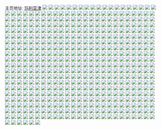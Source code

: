 主页地址: [玛利亚津](https://weibo.com/u/3958053107) 
![](https://wx4.sinaimg.cn/mw2000/ebeb18f3gy1h9n6sdtjv6j216e1ko1gm.jpg) 
![](https://wx4.sinaimg.cn/mw2000/ebeb18f3ly1h9kiwpj127j23402c0npd.jpg) 
![](https://wx4.sinaimg.cn/mw2000/ebeb18f3ly1h9kiwqc5sjj21u12g11ky.jpg) 
![](https://wx4.sinaimg.cn/mw2000/ebeb18f3ly1h9kiwqs23gj21bt1rq1kx.jpg) 
![](https://wx4.sinaimg.cn/mw2000/ebeb18f3ly1h9kiwrsep2j22c0340u0x.jpg) 
![](https://wx4.sinaimg.cn/mw2000/ebeb18f3ly1h9kiwt00gkj22c0340u0y.jpg) 
![](https://wx4.sinaimg.cn/mw2000/ebeb18f3ly1h9kiwodj40j22c0340e83.jpg) 
![](https://wx4.sinaimg.cn/mw2000/ebeb18f3ly1h9kiwu5txej22c03407wi.jpg) 
![](https://wx4.sinaimg.cn/mw2000/ebeb18f3ly1h9kiwur9n0j221e2pve81.jpg) 
![](https://wx4.sinaimg.cn/mw2000/ebeb18f3ly1h9kiww1g70j22c0340kjm.jpg) 
![](https://wx4.sinaimg.cn/mw2000/ebeb18f3gy1h9g4zh3fzij20u01sxwr0.jpg) 
![](https://wx4.sinaimg.cn/mw2000/ebeb18f3gy1h9g4zk9ftoj20yi22o4f8.jpg) 
![](https://wx4.sinaimg.cn/mw2000/ebeb18f3gy1h9g4zle0mmj20u01sxtfi.jpg) 
![](https://wx4.sinaimg.cn/mw2000/ebeb18f3gy1h9g4zm9l7sj20k40ysn7d.jpg) 
![](https://wx4.sinaimg.cn/mw2000/ebeb18f3gy1h9g4zsxtebj20yi22oe2k.jpg) 
![](https://wx4.sinaimg.cn/mw2000/ebeb18f3gy1h9g4ztnm3uj20yi0y7tb6.jpg) 
![](https://wx4.sinaimg.cn/mw2000/ebeb18f3gy1h9g4zeygenj20ti13941l.jpg) 
![](https://wx4.sinaimg.cn/mw2000/ebeb18f3gy1h9g4zutztqj20u01kbjxd.jpg) 
![](https://wx4.sinaimg.cn/mw2000/ebeb18f3gy1h9g51ed3qbj20yi1pc1kx.jpg) 
![](https://wx4.sinaimg.cn/mw2000/ebeb18f3gy1h9g51j1rwoj22c0340kjm.jpg) 
![](https://wx4.sinaimg.cn/mw2000/ebeb18f3gy1h9g51lbkn7j20u01sxq9u.jpg) 
![](https://wx4.sinaimg.cn/mw2000/ebeb18f3gy1h9g51me57xj20u01sxtej.jpg) 
![](https://wx4.sinaimg.cn/mw2000/ebeb18f3gy1h9g51nkv9aj20yi1pcnhr.jpg) 
![](https://wx4.sinaimg.cn/mw2000/ebeb18f3ly1h9e3g82kkfj220k2orb29.jpg) 
![](https://wx4.sinaimg.cn/mw2000/ebeb18f3ly1h9e3g9yqioj22c0340npd.jpg) 
![](https://wx4.sinaimg.cn/mw2000/ebeb18f3ly1h99hoeihyij22c03407wi.jpg) 
![](https://wx4.sinaimg.cn/mw2000/ebeb18f3ly1h99hq3yg0nj22552uvx6p.jpg) 
![](https://wx4.sinaimg.cn/mw2000/ebeb18f3ly1h99ho1fu3ij21yn2m7qv5.jpg) 
![](https://wx4.sinaimg.cn/mw2000/ebeb18f3gy1h92jv9ksr1j221x2qlkjl.jpg) 
![](https://wx4.sinaimg.cn/mw2000/ebeb18f3gy1h92jv7mnlcj22132pgqv5.jpg) 
![](https://wx4.sinaimg.cn/mw2000/ebeb18f3gy1h926tvsfehj229p30xu0x.jpg) 
![](https://wx4.sinaimg.cn/mw2000/ebeb18f3gy1h926trxkqsj21m825mkg7.jpg) 
![](https://wx4.sinaimg.cn/mw2000/ebeb18f3gy1h8uit69t94j20sw0xkq5h.jpg) 
![](https://wx4.sinaimg.cn/mw2000/ebeb18f3gy1h8uit5t7efj20t80vs40w.jpg) 
![](https://wx4.sinaimg.cn/mw2000/ebeb18f3gy1h8qowrg04cj22c033ye81.jpg) 
![](https://wx4.sinaimg.cn/mw2000/ebeb18f3gy1h8opvz7g0hj20tw13w49x.jpg) 
![](https://wx4.sinaimg.cn/mw2000/ebeb18f3gy1h8opzq6ma5j22c0340npe.jpg) 
![](https://wx4.sinaimg.cn/mw2000/ebeb18f3gy1h8opztbpb0j22c03401kz.jpg) 
![](https://wx4.sinaimg.cn/mw2000/ebeb18f3gy1h8opzxkgwqj22c8340npd.jpg) 
![](https://wx4.sinaimg.cn/mw2000/ebeb18f3gy1h8oq00iamnj22c0340b2a.jpg) 
![](https://wx4.sinaimg.cn/mw2000/ebeb18f3gy1h8oq03oxclj22c03404qq.jpg) 
![](https://wx4.sinaimg.cn/mw2000/ebeb18f3gy1h8oq07udx2j23402c0b2b.jpg) 
![](https://wx4.sinaimg.cn/mw2000/ebeb18f3gy1h8oq08u2jxj20zk0k077n.jpg) 
![](https://wx4.sinaimg.cn/mw2000/ebeb18f3gy1h8oq0fon7sj22c03401ky.jpg) 
![](https://wx4.sinaimg.cn/mw2000/ebeb18f3gy1h8oq0k3l7oj22c03404qs.jpg) 
![](https://wx4.sinaimg.cn/mw2000/ebeb18f3gy1h8oq13nyb8j22c0340npe.jpg) 
![](https://wx4.sinaimg.cn/mw2000/ebeb18f3gy1h8oq1dskl5j22c0340kjn.jpg) 
![](https://wx4.sinaimg.cn/mw2000/ebeb18f3gy1h8oq1eo32cj212v1ftqmo.jpg) 
![](https://wx4.sinaimg.cn/mw2000/ebeb18f3gy1h8kugqurh2j21551iuat1.jpg) 
![](https://wx4.sinaimg.cn/mw2000/ebeb18f3gy1h8edihrqpnj20pn0s8mz5.jpg) 
![](https://wx4.sinaimg.cn/mw2000/ebeb18f3gy1h8e019bm04j20te0teq6i.jpg) 
![](https://wx4.sinaimg.cn/mw2000/ebeb18f3gy1h8dt89up4uj20tz0gv0uo.jpg) 
![](https://wx4.sinaimg.cn/mw2000/ebeb18f3gy1h8dtbbg11lj20tw0eg0u3.jpg) 
![](https://wx4.sinaimg.cn/mw2000/ebeb18f3gy1h8dtbbyo86j20tz0jotaq.jpg) 
![](https://wx4.sinaimg.cn/mw2000/ebeb18f3gy1h8dtbckuluj20tw0qtwhv.jpg) 
![](https://wx4.sinaimg.cn/mw2000/ebeb18f3gy1h8dtbdksaoj20u00qbtbv.jpg) 
![](https://wx4.sinaimg.cn/mw2000/ebeb18f3gy1h8dtbe4frtj20tz0mn0v0.jpg) 
![](https://wx4.sinaimg.cn/mw2000/ebeb18f3gy1h8dtbewxb3j20tz0vwadr.jpg) 
![](https://wx4.sinaimg.cn/mw2000/ebeb18f3gy1h8dtbau5wtj20tl0cpwfh.jpg) 
![](https://wx4.sinaimg.cn/mw2000/ebeb18f3gy1h8dtbffhdfj20tz0fdwgp.jpg) 
![](https://wx4.sinaimg.cn/mw2000/ebeb18f3gy1h8dtcj60r0j20tz131q7k.jpg) 
![](https://wx4.sinaimg.cn/mw2000/ebeb18f3gy1h8d459vlroj20yi22o4qq.jpg) 
![](https://wx4.sinaimg.cn/mw2000/ebeb18f3gy1h8aq9us7cmj21401hck89.jpg) 
![](https://wx4.sinaimg.cn/mw2000/ebeb18f3gy1h8aq9vubwvj21401hctpx.jpg) 
![](https://wx4.sinaimg.cn/mw2000/ebeb18f3ly1h86havtayaj20u01sxqgl.jpg) 
![](https://wx4.sinaimg.cn/mw2000/ebeb18f3gy1h85vvaeyc7j20qf0whq6s.jpg) 
![](https://wx4.sinaimg.cn/mw2000/ebeb18f3ly1h7ug0zcdiwj21401hc13z.jpg) 
![](https://wx4.sinaimg.cn/mw2000/ebeb18f3ly1h7ug0zofwij21401hck61.jpg) 
![](https://wx4.sinaimg.cn/mw2000/ebeb18f3ly1h7ug0zyqqbj20k00qogo9.jpg) 
![](https://wx4.sinaimg.cn/mw2000/ebeb18f3ly1h7ruq8hktrj20mi0u0gzg.jpg) 
![](https://wx4.sinaimg.cn/mw2000/ebeb18f3ly1h7ruqrbjoxj20mi0u0jxy.jpg) 
![](https://wx4.sinaimg.cn/mw2000/ebeb18f3ly1h7rurftvy1j20u01sxq9j.jpg) 
![](https://wx4.sinaimg.cn/mw2000/ebeb18f3ly1h7rut5jfqzj20mi0u047l.jpg) 
![](https://wx4.sinaimg.cn/mw2000/ebeb18f3ly1h7rut47tjqj20mi0u047m.jpg) 
![](https://wx4.sinaimg.cn/mw2000/ebeb18f3ly1h7rutiuuhmj20mi0u0wxy.jpg) 
![](https://wx4.sinaimg.cn/mw2000/ebeb18f3ly1h7ruu645zpj20u01407hc.jpg) 
![](https://wx4.sinaimg.cn/mw2000/ebeb18f3ly1h7ruum8b6uj21400u0ax6.jpg) 
![](https://wx4.sinaimg.cn/mw2000/ebeb18f3ly1h7ruvalpx5j20mi0u0wqx.jpg) 
![](https://wx4.sinaimg.cn/mw2000/ebeb18f3ly1h7ruwogyj8j20mi0u047u.jpg) 
![](https://wx4.sinaimg.cn/mw2000/ebeb18f3ly1h7rux2vav7j20mi0u0dpq.jpg) 
![](https://wx4.sinaimg.cn/mw2000/ebeb18f3ly1h7ruzez42dj20mi0u0wpv.jpg) 
![](https://wx4.sinaimg.cn/mw2000/ebeb18f3ly1h7ruzeh2gwj21400u0nfk.jpg) 
![](https://wx4.sinaimg.cn/mw2000/ebeb18f3ly1h7ruzfhfegj20tu13utji.jpg) 
![](https://wx4.sinaimg.cn/mw2000/ebeb18f3gy1h7r1uo0vinj22c0340u0x.jpg) 
![](https://wx4.sinaimg.cn/mw2000/ebeb18f3gy1h7pijkcq5uj20tj1ghk6f.jpg) 
![](https://wx4.sinaimg.cn/mw2000/ebeb18f3gy1h7l9emwhdjj23402c04qq.jpg) 
![](https://wx4.sinaimg.cn/mw2000/ebeb18f3gy1h7k8yeeg3fj21400u01e3.jpg) 
![](https://wx4.sinaimg.cn/mw2000/ebeb18f3gy1h7k8yfrqcdj21400u01aq.jpg) 
![](https://wx4.sinaimg.cn/mw2000/ebeb18f3gy1h7k8yx3nquj21400u01d3.jpg) 
![](https://wx4.sinaimg.cn/mw2000/ebeb18f3gy1h7jzo5gfvjj221s2qekjm.jpg) 
![](https://wx4.sinaimg.cn/mw2000/ebeb18f3gy1h7jznwrl9gj22a3313u0x.jpg) 
![](https://wx4.sinaimg.cn/mw2000/ebeb18f3gy1h7jzns30pqj224y2ulkjl.jpg) 
![](https://wx4.sinaimg.cn/mw2000/ebeb18f3gy1h7jzo9i0ahj226w2x7kjl.jpg) 
![](https://wx4.sinaimg.cn/mw2000/ebeb18f3gy1h7jzodhyb1j228w2zukjl.jpg) 
![](https://wx4.sinaimg.cn/mw2000/ebeb18f3gy1h7jzoi1gf2j22572uxhdt.jpg) 
![](https://wx4.sinaimg.cn/mw2000/ebeb18f3ly1h7ghbabw52j22c0340gup.jpg) 
![](https://wx4.sinaimg.cn/mw2000/ebeb18f3ly1h7ghbbrkguj22c0340u0x.jpg) 
![](https://wx4.sinaimg.cn/mw2000/ebeb18f3ly1h7ghbdg7xmj23412c0u0z.jpg) 
![](https://wx4.sinaimg.cn/mw2000/ebeb18f3ly1h7ghbfb3dsj23412c0tnd.jpg) 
![](https://wx4.sinaimg.cn/mw2000/ebeb18f3ly1h7ghbiufxnj22c03407wj.jpg) 
![](https://wx4.sinaimg.cn/mw2000/ebeb18f3ly1h7ghbj7zgzj20u01hctbc.jpg) 
![](https://wx4.sinaimg.cn/mw2000/ebeb18f3ly1h7ghbgv7pjj22c03407wj.jpg) 
![](https://wx4.sinaimg.cn/mw2000/ebeb18f3ly1h7ghb99mcxj22c03401ky.jpg) 
![](https://wx4.sinaimg.cn/mw2000/ebeb18f3ly1h7ghbk7go4j22c0340e82.jpg) 
![](https://wx4.sinaimg.cn/mw2000/ebeb18f3gy1h7daj08wj9j214u0u0799.jpg) 
![](https://wx4.sinaimg.cn/mw2000/ebeb18f3ly1h7coya9dpoj22c0340hdt.jpg) 
![](https://wx4.sinaimg.cn/mw2000/ebeb18f3ly1h7coyald0fj20u01hcq5a.jpg) 
![](https://wx4.sinaimg.cn/mw2000/ebeb18f3ly1h7coyatkm1j20pw1a0gtq.jpg) 
![](https://wx4.sinaimg.cn/mw2000/ebeb18f3ly1h7coybqps4j22c0340alg.jpg) 
![](https://wx4.sinaimg.cn/mw2000/ebeb18f3ly1h7coycmay5j22bu324x6q.jpg) 
![](https://wx4.sinaimg.cn/mw2000/ebeb18f3ly1h7coyd9eu8j21n726xdl0.jpg) 
![](https://wx4.sinaimg.cn/mw2000/ebeb18f3ly1h7coye90l8j22c0340b2a.jpg) 
![](https://wx4.sinaimg.cn/mw2000/ebeb18f3ly1h7coyfffgkj22c0340e83.jpg) 
![](https://wx4.sinaimg.cn/mw2000/ebeb18f3ly1h7coy933lwj22c0340qqr.jpg) 
![](https://wx4.sinaimg.cn/mw2000/ebeb18f3gy1h7azo3h1wvj20yi22on99.jpg) 
![](https://wx4.sinaimg.cn/mw2000/ebeb18f3ly1h788zwtv4jj22bi3401ky.jpg) 
![](https://wx4.sinaimg.cn/mw2000/ebeb18f3ly1h70836mk4rj20yi22ok92.jpg) 
![](https://wx4.sinaimg.cn/mw2000/ebeb18f3gy1h6z9w6v00vj21sc2dse81.jpg) 
![](https://wx4.sinaimg.cn/mw2000/ebeb18f3gy1h6z9w9h3yjj21sc2dsqv5.jpg) 
![](https://wx4.sinaimg.cn/mw2000/ebeb18f3gy1h6z9wa8atqj20ss12d7gw.jpg) 
![](https://wx4.sinaimg.cn/mw2000/ebeb18f3gy1h6z9wc3fwhj21sc2dsb29.jpg) 
![](https://wx4.sinaimg.cn/mw2000/ebeb18f3gy1h6vyvwrelej225k2vedoh.jpg) 
![](https://wx4.sinaimg.cn/mw2000/ebeb18f3ly1h6nbdb2s10j21m82vj4nr.jpg) 
![](https://wx4.sinaimg.cn/mw2000/ebeb18f3ly1h6jzt5x7m1j20u31aemxz.jpg) 
![](https://wx4.sinaimg.cn/mw2000/ebeb18f3gy1h6iw7fsxxpj21ho1zkayw.jpg) 
![](https://wx4.sinaimg.cn/mw2000/ebeb18f3ly1h6fgzhuojzj21dk1u27la.jpg) 
![](https://wx4.sinaimg.cn/mw2000/ebeb18f3gy1h6dbjegcfkj21sc2ds78z.jpg) 
![](https://wx4.sinaimg.cn/mw2000/ebeb18f3gy1h6dbjdnupxj22c0340qkr.jpg) 
![](https://wx4.sinaimg.cn/mw2000/ebeb18f3gy1h66iw9eeebj22742xikjl.jpg) 
![](https://wx4.sinaimg.cn/mw2000/ebeb18f3gy1h66iw6o8rrj22c0340u0x.jpg) 
![](https://wx4.sinaimg.cn/mw2000/ebeb18f3ly1h650azd3gij20km0uemxh.jpg) 
![](https://wx4.sinaimg.cn/mw2000/ebeb18f3ly1h650axs5ntj20mw14o48p.jpg) 
![](https://wx4.sinaimg.cn/mw2000/ebeb18f3ly1h650b8vpjcj21ho1zkb29.jpg) 
![](https://wx4.sinaimg.cn/mw2000/ebeb18f3gy1h60mbccdlqj21lq24ye81.jpg) 
![](https://wx4.sinaimg.cn/mw2000/ebeb18f3gy1h60m07piolj21jh21ye81.jpg) 
![](https://wx4.sinaimg.cn/mw2000/ebeb18f3gy1h5x982y1drj20yi0uhjsz.jpg) 
![](https://wx4.sinaimg.cn/mw2000/ebeb18f3gy1h5wrwccdbwj22c03407at.jpg) 
![](https://wx4.sinaimg.cn/mw2000/ebeb18f3gy1h5wrwgkutcj21mw26ijvf.jpg) 
![](https://wx4.sinaimg.cn/mw2000/ebeb18f3ly1h5opfxao80j22c03404qr.jpg) 
![](https://wx4.sinaimg.cn/mw2000/ebeb18f3ly1h5opfz0fkrj23402c0b2a.jpg) 
![](https://wx4.sinaimg.cn/mw2000/ebeb18f3ly1h5opfzkr2xj211e1duqcg.jpg) 
![](https://wx4.sinaimg.cn/mw2000/ebeb18f3ly1h5opg0l895j21xv2l5npd.jpg) 
![](https://wx4.sinaimg.cn/mw2000/ebeb18f3ly1h5ngf3ulz1j222a2wu7wi.jpg) 
![](https://wx4.sinaimg.cn/mw2000/ebeb18f3ly1h5ngf0zra0j22c0340hdu.jpg) 
![](https://wx4.sinaimg.cn/mw2000/ebeb18f3ly1h5ngeyumpfj21yx2mkkjl.jpg) 
![](https://wx4.sinaimg.cn/mw2000/ebeb18f3ly1h5ngf6gva7j224l2u41ky.jpg) 
![](https://wx4.sinaimg.cn/mw2000/ebeb18f3ly1h5d6g5dgq1j20n01dstc7.jpg) 
![](https://wx4.sinaimg.cn/mw2000/ebeb18f3ly1h5d6g5l3tfj20n01ds41d.jpg) 
![](https://wx4.sinaimg.cn/mw2000/ebeb18f3ly1h5azu1i0xsj21cc1tphdt.jpg) 
![](https://wx4.sinaimg.cn/mw2000/ebeb18f3ly1h5azu23h2aj21al1reb29.jpg) 
![](https://wx4.sinaimg.cn/mw2000/ebeb18f3gy1h57ypiz5e8j22c034ye83.jpg) 
![](https://wx4.sinaimg.cn/mw2000/ebeb18f3ly1h538iafwxaj22bq3404qq.jpg) 
![](https://wx4.sinaimg.cn/mw2000/ebeb18f3ly1h5224cw9o6j21ho1zkb29.jpg) 
![](https://wx4.sinaimg.cn/mw2000/ebeb18f3ly1h5224fv6p5j21lx2b8b29.jpg) 
![](https://wx4.sinaimg.cn/mw2000/ebeb18f3ly1h5224hvmfwj21ho1zk7wh.jpg) 
![](https://wx4.sinaimg.cn/mw2000/ebeb18f3ly1h5224oxu5kj22c0340x6q.jpg) 
![](https://wx4.sinaimg.cn/mw2000/ebeb18f3ly1h5223gy7qsj22c0340hdv.jpg) 
![](https://wx4.sinaimg.cn/mw2000/ebeb18f3ly1h4yic4t730j21ho1zk7wh.jpg) 
![](https://wx4.sinaimg.cn/mw2000/ebeb18f3ly1h4wa54japij21ho1zkb29.jpg) 
![](https://wx4.sinaimg.cn/mw2000/ebeb18f3ly1h4pim2anpxj20yi22o4gq.jpg) 
![](https://wx4.sinaimg.cn/mw2000/ebeb18f3ly1h4pim1xtzwj22c0340npe.jpg) 
![](https://wx4.sinaimg.cn/mw2000/ebeb18f3ly1h4pim40hinj21z3340e81.jpg) 
![](https://wx4.sinaimg.cn/mw2000/ebeb18f3ly1h4pim52tj9j22c0340kjm.jpg) 
![](https://wx4.sinaimg.cn/mw2000/ebeb18f3ly1h4pim6cj4qj22c0340x6q.jpg) 
![](https://wx4.sinaimg.cn/mw2000/ebeb18f3ly1h4pim74c6dj22c03407wi.jpg) 
![](https://wx4.sinaimg.cn/mw2000/ebeb18f3ly1h4pim7od3aj21ey1vxu0x.jpg) 
![](https://wx4.sinaimg.cn/mw2000/ebeb18f3ly1h4pim7y13nj20k00zkdmp.jpg) 
![](https://wx4.sinaimg.cn/mw2000/ebeb18f3ly1h4pim8t1qnj23402c0npe.jpg) 
![](https://wx4.sinaimg.cn/mw2000/ebeb18f3ly1h4pim95v1gj20zk0k00yu.jpg) 
![](https://wx4.sinaimg.cn/mw2000/ebeb18f3ly1h4pin34h1vj22c0340u0y.jpg) 
![](https://wx4.sinaimg.cn/mw2000/ebeb18f3ly1h4pin3wge2j22c0340qv5.jpg) 
![](https://wx4.sinaimg.cn/mw2000/ebeb18f3gy1h4fycbjtswj22c03404qq.jpg) 
![](https://wx4.sinaimg.cn/mw2000/ebeb18f3ly1h4emrxuopyj20u01hc11d.jpg) 
![](https://wx4.sinaimg.cn/mw2000/ebeb18f3ly1h4a8zpjtvrj20yi22ogto.jpg) 
![](https://wx4.sinaimg.cn/mw2000/ebeb18f3ly1h49a4nr7w6j22372s9b29.jpg) 
![](https://wx4.sinaimg.cn/mw2000/ebeb18f3ly1h49a4pawv4j22c0340e82.jpg) 
![](https://wx4.sinaimg.cn/mw2000/ebeb18f3ly1h49a4lzb2bj21t02lwx6p.jpg) 
![](https://wx4.sinaimg.cn/mw2000/ebeb18f3ly1h49a4l5249j22c0340u0z.jpg) 
![](https://wx4.sinaimg.cn/mw2000/ebeb18f3gy1h45gn4fkzvj22cb34fnpd.jpg) 
![](https://wx4.sinaimg.cn/mw2000/ebeb18f3ly1h441p2bv98j22c03401ky.jpg) 
![](https://wx4.sinaimg.cn/mw2000/ebeb18f3ly1h43u5ihjnjj22c0340x6q.jpg) 
![](https://wx4.sinaimg.cn/mw2000/ebeb18f3gy1h42acbpfu1j22c0340qv5.jpg) 
![](https://wx4.sinaimg.cn/mw2000/ebeb18f3gy1h42acds5q1j22c0340kjl.jpg) 
![](https://wx4.sinaimg.cn/mw2000/ebeb18f3gy1h42acenl0ij219a1oeto8.jpg) 
![](https://wx4.sinaimg.cn/mw2000/ebeb18f3gy1h42aci4gz1j22c03401ky.jpg) 
![](https://wx4.sinaimg.cn/mw2000/ebeb18f3gy1h42aclgmghj22c03407wi.jpg) 
![](https://wx4.sinaimg.cn/mw2000/ebeb18f3gy1h42aco9kbnj22c0340hdu.jpg) 
![](https://wx4.sinaimg.cn/mw2000/ebeb18f3gy1h42acv4rw6j20ku0rsqc1.jpg) 
![](https://wx4.sinaimg.cn/mw2000/ebeb18f3gy1h42ad3hsbpj22c0340e83.jpg) 
![](https://wx4.sinaimg.cn/mw2000/ebeb18f3gy1h42abv19s0j23402c0e83.jpg) 
![](https://wx4.sinaimg.cn/mw2000/ebeb18f3ly1h3ytznxdxsj21hc0u0al1.jpg) 
![](https://wx4.sinaimg.cn/mw2000/ebeb18f3ly1h3ytzpa0upj20u01hctsu.jpg) 
![](https://wx4.sinaimg.cn/mw2000/ebeb18f3gy1h3x1e94njmj21pn2a7b29.jpg) 
![](https://wx4.sinaimg.cn/mw2000/ebeb18f3gy1h3h0mw0gyyj22c03404qq.jpg) 
![](https://wx4.sinaimg.cn/mw2000/ebeb18f3gy1h3h0n0cskjj22c0340x6r.jpg) 
![](https://wx4.sinaimg.cn/mw2000/ebeb18f3gy1h3fzryklyxj21mo2wa4qp.jpg) 
![](https://wx4.sinaimg.cn/mw2000/ebeb18f3gy1h3fzrzwpxaj21pc3117wh.jpg) 
![](https://wx4.sinaimg.cn/mw2000/ebeb18f3gy1h3fzs1as6nj21m82vi4qp.jpg) 
![](https://wx4.sinaimg.cn/mw2000/ebeb18f3gy1h3fzrwltsgj21542134hc.jpg) 
![](https://wx4.sinaimg.cn/mw2000/ebeb18f3gy1h3fzs2q99hj21md2vr1kx.jpg) 
![](https://wx4.sinaimg.cn/mw2000/ebeb18f3ly1h3aamoz8a1j21cv1y97wh.jpg) 
![](https://wx4.sinaimg.cn/mw2000/ebeb18f3ly1h3aamq01ysj21da1xeqt1.jpg) 
![](https://wx4.sinaimg.cn/mw2000/ebeb18f3ly1h2bp3wt3woj21sc2dsu0x.jpg) 
![](https://wx4.sinaimg.cn/mw2000/ebeb18f3ly1h2bp3xla5pj221l2q4u0x.jpg) 
![](https://wx4.sinaimg.cn/mw2000/ebeb18f3ly1h2bp3ynyuxj22c03404qq.jpg) 
![](https://wx4.sinaimg.cn/mw2000/ebeb18f3ly1h2bp3zmkowj22c0340qv6.jpg) 
![](https://wx4.sinaimg.cn/mw2000/ebeb18f3ly1h1xuoc9pl3j22c0340qv5.jpg) 
![](https://wx4.sinaimg.cn/mw2000/ebeb18f3ly1h1vms01jqgj22c03401ky.jpg) 
![](https://wx4.sinaimg.cn/mw2000/ebeb18f3ly1h1vmryjryzj22c0340b2a.jpg) 
![](https://wx4.sinaimg.cn/mw2000/ebeb18f3ly1h1vms1tkpmj21wo2jkkjl.jpg) 
![](https://wx4.sinaimg.cn/mw2000/ebeb18f3ly1h1qtxut37hj21sc2ec4qp.jpg) 
![](https://wx4.sinaimg.cn/mw2000/ebeb18f3ly1h1ow7eteg7j20zf1cx4b7.jpg) 
![](https://wx4.sinaimg.cn/mw2000/ebeb18f3ly1h167z2zfj9j22v02591ky.jpg) 
![](https://wx4.sinaimg.cn/mw2000/ebeb18f3ly1h0s0j2yg7jj22c0340kjl.jpg) 
![](https://wx4.sinaimg.cn/mw2000/ebeb18f3ly1h0s0j3ziv9j22c0340x6p.jpg) 
![](https://wx4.sinaimg.cn/mw2000/ebeb18f3ly1h0s0j4zpscj2292340kjl.jpg) 
![](https://wx4.sinaimg.cn/mw2000/ebeb18f3ly1h0hvkyooanj21ho1zknpd.jpg) 
![](https://wx4.sinaimg.cn/mw2000/ebeb18f3ly1h0hvl0luv3j21ho1zknpd.jpg) 
![](https://wx4.sinaimg.cn/mw2000/ebeb18f3ly1h0hvl2txxhj22dc35sx6p.jpg) 
![](https://wx4.sinaimg.cn/mw2000/ebeb18f3ly1h0hvl3iphxj22dc35sx6p.jpg) 
![](https://wx4.sinaimg.cn/mw2000/ebeb18f3ly1h0hvl1up95j22c0340x6q.jpg) 
![](https://wx4.sinaimg.cn/mw2000/ebeb18f3ly1h0hvl45akvj22dc35sqv5.jpg) 
![](https://wx4.sinaimg.cn/mw2000/ebeb18f3ly1h0hvkxgqtrj21ho1zk4q0.jpg) 
![](https://wx4.sinaimg.cn/mw2000/ebeb18f3ly1h0hvl5lpj5j21ho1zkhdt.jpg) 
![](https://wx4.sinaimg.cn/mw2000/ebeb18f3ly1h0hvl6m9fgj22c03407wi.jpg) 
![](https://wx4.sinaimg.cn/mw2000/ebeb18f3gy1h04lmgbigzj22be340npd.jpg) 
![](https://wx4.sinaimg.cn/mw2000/ebeb18f3gy1h04lmk2k6tj22c03401ky.jpg) 
![](https://wx4.sinaimg.cn/mw2000/ebeb18f3gy1h04lmmr1flj22c03401ky.jpg) 
![](https://wx4.sinaimg.cn/mw2000/ebeb18f3gy1h04lmp101qj22c0340x6p.jpg) 
![](https://wx4.sinaimg.cn/mw2000/ebeb18f3gy1h04lms0uy7j22c0340e82.jpg) 
![](https://wx4.sinaimg.cn/mw2000/ebeb18f3gy1h04lmt5q3zj21am1q51gt.jpg) 
![](https://wx4.sinaimg.cn/mw2000/ebeb18f3ly1gzuq9bhwaij21sc2dskjl.jpg) 
![](https://wx4.sinaimg.cn/mw2000/ebeb18f3ly1gz0qouxhevj20u0140qia.jpg) 
![](https://wx4.sinaimg.cn/mw2000/ebeb18f3ly1gz0o1gxok7j21ho1zknpd.jpg) 
![](https://wx4.sinaimg.cn/mw2000/ebeb18f3ly1gykboybqvfj21sc2ds1ky.jpg) 
![](https://wx4.sinaimg.cn/mw2000/ebeb18f3ly1gykbp0l7lmj21mc25wb29.jpg) 
![](https://wx4.sinaimg.cn/mw2000/ebeb18f3ly1gykbowfvdfj21sc2dsb29.jpg) 
![](https://wx4.sinaimg.cn/mw2000/ebeb18f3gy1gyataqnwemj20yi145dkf.jpg) 
![](https://wx4.sinaimg.cn/mw2000/ebeb18f3gy1gy8kacymwij223m2tp1ky.jpg) 
![](https://wx4.sinaimg.cn/mw2000/ebeb18f3gy1gy8kagg68tj22c0340x6p.jpg) 
![](https://wx4.sinaimg.cn/mw2000/ebeb18f3gy1gy8kaamjlpj21n12nwkjl.jpg) 
![](https://wx4.sinaimg.cn/mw2000/ebeb18f3ly1gxpeeg3u65j225i2w21ky.jpg) 
![](https://wx4.sinaimg.cn/mw2000/ebeb18f3ly1gxi08zl8p7j21xl33zkjm.jpg) 
![](https://wx4.sinaimg.cn/mw2000/ebeb18f3ly1gxi0913x9hj21ry2yl7wi.jpg) 
![](https://wx4.sinaimg.cn/mw2000/ebeb18f3ly1gxcfsb5qrwj20xx0xxn88.jpg) 
![](https://wx4.sinaimg.cn/mw2000/ebeb18f3ly1gwwcdyjbvcj22a0340qv6.jpg) 
![](https://wx4.sinaimg.cn/mw2000/ebeb18f3gy1gwtwa34z5xj21401z0duk.jpg) 
![](https://wx4.sinaimg.cn/mw2000/ebeb18f3gy1gwtwa6vly1j21401xndzn.jpg) 
![](https://wx4.sinaimg.cn/mw2000/ebeb18f3ly1gwogl27mdaj20tz13z15f.jpg) 
![](https://wx4.sinaimg.cn/mw2000/ebeb18f3ly1gwn56e5o1gj22a72uq1ky.jpg) 
![](https://wx4.sinaimg.cn/mw2000/ebeb18f3ly1gwn56gz5rlj22c0340u0y.jpg) 
![](https://wx4.sinaimg.cn/mw2000/ebeb18f3ly1gwn56cdhkjj223p2mnqv5.jpg) 
![](https://wx4.sinaimg.cn/mw2000/ebeb18f3ly1gwn56k9jexj22c0340qv6.jpg) 
![](https://wx4.sinaimg.cn/mw2000/ebeb18f3ly1gwn56fczmrj22202qo7wi.jpg) 
![](https://wx4.sinaimg.cn/mw2000/ebeb18f3ly1gwn56ndrsrj22c0340npg.jpg) 
![](https://wx4.sinaimg.cn/mw2000/ebeb18f3gy1gwkptrfvxyj22c0340qv7.jpg) 
![](https://wx4.sinaimg.cn/mw2000/ebeb18f3gy1gwkpt60vzaj22c03407wi.jpg) 
![](https://wx4.sinaimg.cn/mw2000/ebeb18f3gy1gwkpti9jzoj22c03407wk.jpg) 
![](https://wx4.sinaimg.cn/mw2000/ebeb18f3gy1gwkptefxlcj22c0340e82.jpg) 
![](https://wx4.sinaimg.cn/mw2000/ebeb18f3gy1gwkpt2vz4pj21jk25ob29.jpg) 
![](https://wx4.sinaimg.cn/mw2000/ebeb18f3gy1gwkptbypi2j22c02c07wi.jpg) 
![](https://wx4.sinaimg.cn/mw2000/ebeb18f3gy1gwkptmwq9mj22c0340u10.jpg) 
![](https://wx4.sinaimg.cn/mw2000/ebeb18f3gy1gwkpt1by7pj22c02c01kz.jpg) 
![](https://wx4.sinaimg.cn/mw2000/ebeb18f3gy1gwkpt9huawj22c0340npe.jpg) 
![](https://wx4.sinaimg.cn/mw2000/ebeb18f3ly1gwifzo3asdj21671k9at4.jpg) 
![](https://wx4.sinaimg.cn/mw2000/ebeb18f3ly1gwifzoibjfj217v1minho.jpg) 
![](https://wx4.sinaimg.cn/mw2000/ebeb18f3ly1gwifzota4rj20xx1984at.jpg) 
![](https://wx4.sinaimg.cn/mw2000/ebeb18f3ly1gwh7qgb7j9j22802yo4qq.jpg) 
![](https://wx4.sinaimg.cn/mw2000/ebeb18f3gy1gvtvghgr8xj21401z4wvz.jpg) 
![](https://wx4.sinaimg.cn/mw2000/ebeb18f3gy1gvtvgfrsg3j21tu2tuhdt.jpg) 
![](https://wx4.sinaimg.cn/mw2000/ebeb18f3gy1gvtvgk4d0oj21401z44i2.jpg) 
![](https://wx4.sinaimg.cn/mw2000/ebeb18f3gy1gvtvgbqh6cj21k224f1kx.jpg) 
![](https://wx4.sinaimg.cn/mw2000/004jRAqfgy1gvq6i0m3mvj62802yi4qs02.jpg) 
![](https://wx4.sinaimg.cn/mw2000/004jRAqfly1gvm6jwd5unj612n1whtx202.jpg) 
![](https://wx4.sinaimg.cn/mw2000/004jRAqfgy1gvin8u62skj610v1qengu02.jpg) 
![](https://wx4.sinaimg.cn/mw2000/004jRAqfly1gv72i3tduhj60yg1qq18h02.jpg) 
![](https://wx4.sinaimg.cn/mw2000/004jRAqfly1gv1gtc7dihj61c92dsb1202.jpg) 
![](https://wx4.sinaimg.cn/mw2000/004jRAqfly1guul4ogamij60t51fhdqk02.jpg) 
![](https://wx4.sinaimg.cn/mw2000/004jRAqfly1gujsh904mkj61ih20nkjl02.jpg) 
![](https://wx4.sinaimg.cn/mw2000/004jRAqfly1gubi10wvylj62ac2acb2a02.jpg) 
![](https://wx4.sinaimg.cn/mw2000/004jRAqfly1gubi0x9hhtj60xx1bhnfg02.jpg) 
![](https://wx4.sinaimg.cn/mw2000/004jRAqfly1gu4v8jw920j60md0mdafl02.jpg) 
![](https://wx4.sinaimg.cn/mw2000/004jRAqfly1gtucmrcy02j61e12gxx6p02.jpg) 
![](https://wx4.sinaimg.cn/mw2000/004jRAqfly1gtucmoznqqj61ub2kuqv602.jpg) 
![](https://wx4.sinaimg.cn/mw2000/004jRAqfly1gtucmmqz17j61s02yo1kz02.jpg) 
![](https://wx4.sinaimg.cn/mw2000/004jRAqfgy1gts1zuyiqxj61881jx7vn02.jpg) 
![](https://wx4.sinaimg.cn/mw2000/004jRAqfly1gtr0dh35haj61cq1w84ik02.jpg) 
![](https://wx4.sinaimg.cn/mw2000/004jRAqfly1gtr0dlsd7oj62c0340nk902.jpg) 
![](https://wx4.sinaimg.cn/mw2000/ebeb18f3ly1gtr0dk1c8kj225p2p4npe.jpg) 
![](https://wx4.sinaimg.cn/mw2000/004jRAqfly1gtr0docihyj62c0340x6q02.jpg) 
![](https://wx4.sinaimg.cn/mw2000/004jRAqfgy1gthtegk027j61m225dhdt02.jpg) 
![](https://wx4.sinaimg.cn/mw2000/ebeb18f3ly1gtglji66zwj22c0340b2a.jpg) 
![](https://wx4.sinaimg.cn/mw2000/004jRAqfly1gtf7894batj61291lddw802.jpg) 
![](https://wx4.sinaimg.cn/mw2000/004jRAqfly1gtf78iqj9oj60yi22onpd02.jpg) 
![](https://wx4.sinaimg.cn/mw2000/004jRAqfly1gtf78jh96nj60uy159dvm02.jpg) 
![](https://wx4.sinaimg.cn/mw2000/004jRAqfly1gtf788cjbfj617u1mhe3g02.jpg) 
![](https://wx4.sinaimg.cn/mw2000/004jRAqfly1gtd9fupdtvj611t1v7h3502.jpg) 
![](https://wx4.sinaimg.cn/mw2000/ebeb18f3ly1gt9u8i1vbaj21461z4tma.jpg) 
![](https://wx4.sinaimg.cn/mw2000/ebeb18f3ly1gt0p5jphvdj22c03401ky.jpg) 
![](https://wx4.sinaimg.cn/mw2000/ebeb18f3ly1gt0p5h4c5nj21if2oq4qp.jpg) 
![](https://wx4.sinaimg.cn/mw2000/ebeb18f3ly1gt0p5lszx1j22c0340qv6.jpg) 
![](https://wx4.sinaimg.cn/mw2000/ebeb18f3ly1gt0p5mev5mj20yi1754k7.jpg) 
![](https://wx4.sinaimg.cn/mw2000/ebeb18f3ly1gsq3r0dwhuj20ut1fak26.jpg) 
![](https://wx4.sinaimg.cn/mw2000/ebeb18f3ly1gsq3r20ethj20yi1pctzb.jpg) 
![](https://wx4.sinaimg.cn/mw2000/ebeb18f3ly1gsq3qzj07bj20yi1pc7ua.jpg) 
![](https://wx4.sinaimg.cn/mw2000/ebeb18f3ly1gsq3r36bj7j20yi1pch3r.jpg) 
![](https://wx4.sinaimg.cn/mw2000/ebeb18f3ly1gsq3rg0ogzj20li164dog.jpg) 
![](https://wx4.sinaimg.cn/mw2000/ebeb18f3ly1gsq3r58rkdj20yi1pckb8.jpg) 
![](https://wx4.sinaimg.cn/mw2000/ebeb18f3ly1gsq3r7tywwj21r03407wi.jpg) 
![](https://wx4.sinaimg.cn/mw2000/ebeb18f3ly1gsq3r8p5vtj20yi0rkjtp.jpg) 
![](https://wx4.sinaimg.cn/mw2000/004jRAqfly1gsq3rscwonj621f21f1k102.jpg) 
![](https://wx4.sinaimg.cn/mw2000/ebeb18f3ly1gskck6rng1j21401hcgzj.jpg) 
![](https://wx4.sinaimg.cn/mw2000/ebeb18f3ly1gskclzt1ksj21r03404qq.jpg) 
![](https://wx4.sinaimg.cn/mw2000/ebeb18f3ly1gskck8oqt3j21ay2flhdm.jpg) 
![](https://wx4.sinaimg.cn/mw2000/ebeb18f3ly1gskclzt1ksj21r03404qq.jpg) 
![](https://wx4.sinaimg.cn/mw2000/ebeb18f3ly1gskcm5s4ktj228k2zf7wi.jpg) 
![](https://wx4.sinaimg.cn/mw2000/ebeb18f3gy1gseb1makefj21p2340kjl.jpg) 
![](https://wx4.sinaimg.cn/mw2000/ebeb18f3gy1gseb2d4a9ej20n415i1kx.jpg) 
![](https://wx4.sinaimg.cn/mw2000/ebeb18f3gy1grzbtmsmt2j21f01vjhdt.jpg) 
![](https://wx4.sinaimg.cn/mw2000/ebeb18f3ly1grkjxa7meaj213y1dynb1.jpg) 
![](https://wx4.sinaimg.cn/mw2000/ebeb18f3ly1grkjxcat90j22c03404qq.jpg) 
![](https://wx4.sinaimg.cn/mw2000/ebeb18f3ly1grkjxetyk1j22c03407wj.jpg) 
![](https://wx4.sinaimg.cn/mw2000/ebeb18f3ly1grkjxgeb6wj22c0340x6p.jpg) 
![](https://wx4.sinaimg.cn/mw2000/ebeb18f3ly1grkjxhz7osj22c0340hdu.jpg) 
![](https://wx4.sinaimg.cn/mw2000/ebeb18f3ly1grkjxkn2mdj22c0340u0z.jpg) 
![](https://wx4.sinaimg.cn/mw2000/ebeb18f3ly1grb9u97yojj20st1c1h04.jpg) 
![](https://wx4.sinaimg.cn/mw2000/ebeb18f3ly1grb9u4xtxaj20st1c1tsw.jpg) 
![](https://wx4.sinaimg.cn/mw2000/ebeb18f3ly1grb9u5rejgj20uq1f7ngj.jpg) 
![](https://wx4.sinaimg.cn/mw2000/ebeb18f3ly1grb9u88re4j21v73407wi.jpg) 
![](https://wx4.sinaimg.cn/mw2000/ebeb18f3ly1gr20n5cp4bj230f2c0e83.jpg) 
![](https://wx4.sinaimg.cn/mw2000/ebeb18f3ly1gr20n2b5tlj22c0335qv6.jpg) 
![](https://wx4.sinaimg.cn/mw2000/ebeb18f3gy1gqo8q082b2j21br1rp1kx.jpg) 
![](https://wx4.sinaimg.cn/mw2000/ebeb18f3gy1gq5849vu1kj20tk13t4qp.jpg) 
![](https://wx4.sinaimg.cn/mw2000/ebeb18f3gy1gq581slfsmj227r12l1kx.jpg) 
![](https://wx4.sinaimg.cn/mw2000/ebeb18f3gy1gq581tmf9vj20wt0wtgsw.jpg) 
![](https://wx4.sinaimg.cn/mw2000/ebeb18f3gy1gq5820enzsj20u01hcwup.jpg) 
![](https://wx4.sinaimg.cn/mw2000/ebeb18f3gy1gq581z1s2bj20yi174qdo.jpg) 
![](https://wx4.sinaimg.cn/mw2000/ebeb18f3gy1gq581wodd0j23402c0hdu.jpg) 
![](https://wx4.sinaimg.cn/mw2000/ebeb18f3gy1gq581q6scoj21xc2kfkjm.jpg) 
![](https://wx4.sinaimg.cn/mw2000/ebeb18f3gy1gq581y7fpdj21ix1ix7wh.jpg) 
![](https://wx4.sinaimg.cn/mw2000/ebeb18f3gy1gq581lptzfj217j18lqml.jpg) 
![](https://wx4.sinaimg.cn/mw2000/ebeb18f3gy1gq360cuegaj21rk2mjkjn.jpg) 
![](https://wx4.sinaimg.cn/mw2000/ebeb18f3ly1gpxd4gl7asj21781lmqg5.jpg) 
![](https://wx4.sinaimg.cn/mw2000/ebeb18f3ly1gpxd4x97hsj21481hmki4.jpg) 
![](https://wx4.sinaimg.cn/mw2000/ebeb18f3ly1gpxd4fm5x7j21b81qzqv5.jpg) 
![](https://wx4.sinaimg.cn/mw2000/ebeb18f3ly1gpxd7lr91wj21921o2kjl.jpg) 
![](https://wx4.sinaimg.cn/mw2000/ebeb18f3gy1gpw8s68ne7j21vb2hq1ky.jpg) 
![](https://wx4.sinaimg.cn/mw2000/ebeb18f3gy1gpuor5kxxxj216m1ktty9.jpg) 
![](https://wx4.sinaimg.cn/mw2000/ebeb18f3gy1gpuor6t6g6j21871mgx4t.jpg) 
![](https://wx4.sinaimg.cn/mw2000/ebeb18f3gy1gpkqv8ig6gj21431iiquu.jpg) 
![](https://wx4.sinaimg.cn/mw2000/ebeb18f3gy1gpkqv9mtokj21fx1x77wh.jpg) 
![](https://wx4.sinaimg.cn/mw2000/ebeb18f3ly1gp6u71ngr2j213r1j7hbb.jpg) 
![](https://wx4.sinaimg.cn/mw2000/ebeb18f3ly1gp6u6zt0b9j210t1d2ke5.jpg) 
![](https://wx4.sinaimg.cn/mw2000/ebeb18f3ly1gp6u6wiljij21b51w0hdt.jpg) 
![](https://wx4.sinaimg.cn/mw2000/ebeb18f3ly1gp6u6ytmfrj21lp24xqv5.jpg) 
![](https://wx4.sinaimg.cn/mw2000/ebeb18f3ly1gp3gzpz0fkj21ig1ig1kx.jpg) 
![](https://wx4.sinaimg.cn/mw2000/ebeb18f3ly1gp3gzo66hij21p830ue82.jpg) 
![](https://wx4.sinaimg.cn/mw2000/ebeb18f3ly1gp3gzs95vuj22c02c0hdt.jpg) 
![](https://wx4.sinaimg.cn/mw2000/ebeb18f3ly1gp3gzy7bloj22c02c0b29.jpg) 
![](https://wx4.sinaimg.cn/mw2000/ebeb18f3ly1gooe8231vzj223u35se81.jpg) 
![](https://wx4.sinaimg.cn/mw2000/ebeb18f3ly1gody2wperfj21z42yo7wj.jpg) 
![](https://wx4.sinaimg.cn/mw2000/ebeb18f3ly1gody2xqwyij219i1op7wh.jpg) 
![](https://wx4.sinaimg.cn/mw2000/ebeb18f3ly1go732pnzsij214c1ht7wh.jpg) 
![](https://wx4.sinaimg.cn/mw2000/ebeb18f3ly1go2hqas082j21bt2cre81.jpg) 
![](https://wx4.sinaimg.cn/mw2000/ebeb18f3ly1gnsqkkx0qjj21sc28mqv5.jpg) 
![](https://wx4.sinaimg.cn/mw2000/ebeb18f3ly1gnnhjpi0yyj22c0340kjm.jpg) 
![](https://wx4.sinaimg.cn/mw2000/ebeb18f3ly1gnk20kwgzzj20u01407wh.jpg) 
![](https://wx4.sinaimg.cn/mw2000/ebeb18f3ly1gngccn5ixij222c33hnpe.jpg) 
![](https://wx4.sinaimg.cn/mw2000/ebeb18f3ly1gngccs4vopj22c03404qr.jpg) 
![](https://wx4.sinaimg.cn/mw2000/ebeb18f3ly1gn16kmfrr4j22c4340kjn.jpg) 
![](https://wx4.sinaimg.cn/mw2000/ebeb18f3ly1gmtkcjdar5j21bx1rx1kz.jpg) 
![](https://wx4.sinaimg.cn/mw2000/ebeb18f3ly1gmtkcmjg55j219d1oihdt.jpg) 
![](https://wx4.sinaimg.cn/mw2000/ebeb18f3ly1gmtkcl637bj21551iub29.jpg) 
![](https://wx4.sinaimg.cn/mw2000/ebeb18f3ly1gmnlft8llrj21sq2eanph.jpg) 
![](https://wx4.sinaimg.cn/mw2000/ebeb18f3ly1gmnlikwc3vj21to1to4qq.jpg) 
![](https://wx4.sinaimg.cn/mw2000/ebeb18f3ly1gml4b9so8fj210v1d5h29.jpg) 
![](https://wx4.sinaimg.cn/mw2000/ebeb18f3ly1gmjzzavjzgj20ed0z8dtp.jpg) 
![](https://wx4.sinaimg.cn/mw2000/ebeb18f3ly1gmiy78l3uqj21d90tzb29.jpg) 
![](https://wx4.sinaimg.cn/mw2000/ebeb18f3ly1gmf4oa9kbmj20yi1pcdsh.jpg) 
![](https://wx4.sinaimg.cn/mw2000/ebeb18f3ly1gm92hzr6q9j20zk0zk1f6.jpg) 
![](https://wx4.sinaimg.cn/mw2000/ebeb18f3ly1gly9cgw301j2288340npe.jpg) 
![](https://wx4.sinaimg.cn/mw2000/ebeb18f3ly1gly9cfmbqrj22c02c0b2b.jpg) 
![](https://wx4.sinaimg.cn/mw2000/ebeb18f3ly1gly9chmtvuj21641640xz.jpg) 
![](https://wx4.sinaimg.cn/mw2000/ebeb18f3ly1gly9cibn3pj216x16xgrp.jpg) 
![](https://wx4.sinaimg.cn/mw2000/ebeb18f3ly1gly9d8gg5mj20kh0khqbk.jpg) 
![](https://wx4.sinaimg.cn/mw2000/ebeb18f3ly1glti6zmhmkj22c0340x6p.jpg) 
![](https://wx4.sinaimg.cn/mw2000/ebeb18f3ly1glti6xgldzj22c02bzh6p.jpg) 
![](https://wx4.sinaimg.cn/mw2000/ebeb18f3gy1glrd7pe6h7j20yi1pc17m.jpg) 
![](https://wx4.sinaimg.cn/mw2000/ebeb18f3gy1glhkdh85f5j20pl0pxwj2.jpg) 
![](https://wx4.sinaimg.cn/mw2000/ebeb18f3gy1glhkdgre8gj20gv0gvn3d.jpg) 
![](https://wx4.sinaimg.cn/mw2000/ebeb18f3gy1gl6jvk3d73j22c0340hdv.jpg) 
![](https://wx4.sinaimg.cn/mw2000/ebeb18f3gy1gl6jwai1waj22c03407wh.jpg) 
![](https://wx4.sinaimg.cn/mw2000/ebeb18f3gy1gl6jw7ykr2j22c0340npd.jpg) 
![](https://wx4.sinaimg.cn/mw2000/ebeb18f3gy1gl6jwdeqbij22c03404qp.jpg) 
![](https://wx4.sinaimg.cn/mw2000/ebeb18f3gy1gkx55be7osj22c3340u0x.jpg) 
![](https://wx4.sinaimg.cn/mw2000/ebeb18f3gy1gkuawnr1msj213y1fdb1z.jpg) 
![](https://wx4.sinaimg.cn/mw2000/ebeb18f3gy1gkqbsckab4j21161dk7qv.jpg) 
![](https://wx4.sinaimg.cn/mw2000/ebeb18f3gy1gkqbss14cej21mq1mqwx2.jpg) 
![](https://wx4.sinaimg.cn/mw2000/ebeb18f3gy1gkqbqvap8uj210x10xdxl.jpg) 
![](https://wx4.sinaimg.cn/mw2000/ebeb18f3gy1gkqbr8svanj22c0340kjn.jpg) 
![](https://wx4.sinaimg.cn/mw2000/ebeb18f3gy1gkqbqtjmyij20v40wm13l.jpg) 
![](https://wx4.sinaimg.cn/mw2000/ebeb18f3gy1gkqbs8ywlnj216g1yr178.jpg) 
![](https://wx4.sinaimg.cn/mw2000/ebeb18f3gy1gkp1uonydwj217e16vtom.jpg) 
![](https://wx4.sinaimg.cn/mw2000/ebeb18f3ly1gkjv99xgm8j20n20n2gq6.jpg) 
![](https://wx4.sinaimg.cn/mw2000/ebeb18f3gy1gkfbd08u3wj218a1n1b29.jpg) 
![](https://wx4.sinaimg.cn/mw2000/ebeb18f3gy1gkfbcz8yq8j218l1nghdt.jpg) 
![](https://wx4.sinaimg.cn/mw2000/ebeb18f3gy1gkfbcr2iypj216x1l87wj.jpg) 
![](https://wx4.sinaimg.cn/mw2000/ebeb18f3gy1gkfbctscblj21f01w0u10.jpg) 
![](https://wx4.sinaimg.cn/mw2000/ebeb18f3gy1gkfbd566xdj21hc1z5kjm.jpg) 
![](https://wx4.sinaimg.cn/mw2000/ebeb18f3gy1gkfbd2fqz7j21a11pdu0x.jpg) 
![](https://wx4.sinaimg.cn/mw2000/ebeb18f3gy1gkfbcx7j4sj22c0340kjl.jpg) 
![](https://wx4.sinaimg.cn/mw2000/ebeb18f3gy1gkfbcvdjqmj20yi1pck7t.jpg) 
![](https://wx4.sinaimg.cn/mw2000/ebeb18f3gy1gkfbd0z0etj21851muapf.jpg) 
![](https://wx4.sinaimg.cn/mw2000/ebeb18f3gy1gk51e6psl7j21ad1pthdt.jpg) 
![](https://wx4.sinaimg.cn/mw2000/ebeb18f3gy1gk51e5h8bvj213l1gt4qp.jpg) 
![](https://wx4.sinaimg.cn/mw2000/ebeb18f3gy1gjv72lmmemj21cn1svx6p.jpg) 
![](https://wx4.sinaimg.cn/mw2000/ebeb18f3gy1gjv72n5oejj22zy1oqe81.jpg) 
![](https://wx4.sinaimg.cn/mw2000/ebeb18f3gy1gjv74cxvvyj21r0340e81.jpg) 
![](https://wx4.sinaimg.cn/mw2000/ebeb18f3gy1gjv72k6578j21r0340gx0.jpg) 
![](https://wx4.sinaimg.cn/mw2000/ebeb18f3gy1gjpbqlph6zj20ne0ndn0z.jpg) 
![](https://wx4.sinaimg.cn/mw2000/ebeb18f3gy1gj6w4cq4s7j20yo1ft1ip.jpg) 
![](https://wx4.sinaimg.cn/mw2000/ebeb18f3gy1gizsvru9zaj22c0340e81.jpg) 
![](https://wx4.sinaimg.cn/mw2000/ebeb18f3gy1gizsvtoe50j22c0340e81.jpg) 
![](https://wx4.sinaimg.cn/mw2000/ebeb18f3gy1gizsvq6thbj22c0340e81.jpg) 
![](https://wx4.sinaimg.cn/mw2000/ebeb18f3gy1gizsvviuowj22c0340e81.jpg) 
![](https://wx4.sinaimg.cn/mw2000/ebeb18f3gy1gixh1880dlj216x1l8u0y.jpg) 
![](https://wx4.sinaimg.cn/mw2000/ebeb18f3gy1gixh19xpqnj21r03404qq.jpg) 
![](https://wx4.sinaimg.cn/mw2000/ebeb18f3gy1gixh1bem53j21r03407wi.jpg) 
![](https://wx4.sinaimg.cn/mw2000/ebeb18f3gy1gixh1cy9atj21r03404qq.jpg) 
![](https://wx4.sinaimg.cn/mw2000/ebeb18f3gy1gixh1ef1k2j21r03407wi.jpg) 
![](https://wx4.sinaimg.cn/mw2000/ebeb18f3gy1gixh1gj0n5j21r0340u0x.jpg) 
![](https://wx4.sinaimg.cn/mw2000/ebeb18f3gy1giqlyxxv27j21r0340qv5.jpg) 
![](https://wx4.sinaimg.cn/mw2000/ebeb18f3gy1giqlyw0ndnj20yi1pc7dv.jpg) 
![](https://wx4.sinaimg.cn/mw2000/ebeb18f3ly1gidr2wpfdaj20yu1a1qv5.jpg) 
![](https://wx4.sinaimg.cn/mw2000/ebeb18f3ly1ghpg3ljtr8j216n1kve82.jpg) 
![](https://wx4.sinaimg.cn/mw2000/ebeb18f3ly1ggpauz4owuj2281281u0y.jpg) 
![](https://wx4.sinaimg.cn/mw2000/ebeb18f3ly1ggkyd7kicjj22882evhdx.jpg) 
![](https://wx4.sinaimg.cn/mw2000/ebeb18f3gy1ggbqdukbkpj22802yo7wk.jpg) 
![](https://wx4.sinaimg.cn/mw2000/ebeb18f3gy1gg70jnupunj22802wkqv8.jpg) 
![](https://wx4.sinaimg.cn/mw2000/ebeb18f3gy1gfui3qwj8rj20yn19bh5p.jpg) 
![](https://wx4.sinaimg.cn/mw2000/ebeb18f3ly1gfoaravssfj211x1kwkb3.jpg) 
![](https://wx4.sinaimg.cn/mw2000/ebeb18f3gy1gfb0tuoy17j22c0340hdv.jpg) 
![](https://wx4.sinaimg.cn/mw2000/ebeb18f3gy1gfb0u13mj9j23402c0b2b.jpg) 
![](https://wx4.sinaimg.cn/mw2000/ebeb18f3gy1gfb0u3ikh8j23402c01kz.jpg) 
![](https://wx4.sinaimg.cn/mw2000/ebeb18f3gy1gfb0u76w6jj23402c0hdu.jpg) 
![](https://wx4.sinaimg.cn/mw2000/ebeb18f3gy1gfb0u5h8ghj23401zi1ky.jpg) 
![](https://wx4.sinaimg.cn/mw2000/ebeb18f3gy1gfb0tyq3qtj23402c04qs.jpg) 
![](https://wx4.sinaimg.cn/mw2000/ebeb18f3gy1gfb0u8w3ddj23402c0npe.jpg) 
![](https://wx4.sinaimg.cn/mw2000/ebeb18f3gy1gfb0uc4fbqj23402c0qv7.jpg) 
![](https://wx4.sinaimg.cn/mw2000/ebeb18f3gy1gfb0ue7r8bj22c0340qv6.jpg) 
![](https://wx4.sinaimg.cn/mw2000/ebeb18f3gy1gelz1z1y6rj21sc2dskjm.jpg) 
![](https://wx4.sinaimg.cn/mw2000/ebeb18f3gy1gelz7m1rwgj220l1xeb29.jpg) 
![](https://wx4.sinaimg.cn/mw2000/ebeb18f3gy1gelz7oqpgbj222x2ii1kz.jpg) 
![](https://wx4.sinaimg.cn/mw2000/ebeb18f3gy1gej4jd5wchj21sc2dsqv5.jpg) 
![](https://wx4.sinaimg.cn/mw2000/ebeb18f3ly1gearpkpod8j217j1m27wh.jpg) 
![](https://wx4.sinaimg.cn/mw2000/ebeb18f3ly1gdskefafz2j21lf2u2kjm.jpg) 
![](https://wx4.sinaimg.cn/mw2000/ebeb18f3gy1gd91p55eztj21sc2dse82.jpg) 
![](https://wx4.sinaimg.cn/mw2000/ebeb18f3ly1gd5eji59d6j21oo2zukjl.jpg) 
![](https://wx4.sinaimg.cn/mw2000/ebeb18f3ly1gd5ejnge4qj21ny2yjkjl.jpg) 
![](https://wx4.sinaimg.cn/mw2000/ebeb18f3ly1gd238d3covj21sc2dse82.jpg) 
![](https://wx4.sinaimg.cn/mw2000/ebeb18f3ly1gd238e3nupj20k40zrk8c.jpg) 
![](https://wx4.sinaimg.cn/mw2000/ebeb18f3ly1gd238bu3yuj20n014wgv9.jpg) 
![](https://wx4.sinaimg.cn/mw2000/ebeb18f3ly1gd238eelnpj20n014wdq2.jpg) 
![](https://wx4.sinaimg.cn/mw2000/ebeb18f3ly1gd239h8i78j20n014wakm.jpg) 
![](https://wx4.sinaimg.cn/mw2000/ebeb18f3ly1gd238eopm4j20n014wtm5.jpg) 
![](https://wx4.sinaimg.cn/mw2000/ebeb18f3gy1gc0xgzts9mj21o02yo4qp.jpg) 
![](https://wx4.sinaimg.cn/mw2000/ebeb18f3ly1gbyw6tuxuvj20n014wdum.jpg) 
![](https://wx4.sinaimg.cn/mw2000/ebeb18f3ly1gbyw6se93fj20yi1pcnbq.jpg) 
![](https://wx4.sinaimg.cn/mw2000/ebeb18f3ly1gbyw6rauvsj20n014w7ia.jpg) 
![](https://wx4.sinaimg.cn/mw2000/ebeb18f3ly1gbyw6wq1upj20n014wqfx.jpg) 
![](https://wx4.sinaimg.cn/mw2000/ebeb18f3gy1gbvueo8428j20n014wjvh.jpg) 
![](https://wx4.sinaimg.cn/mw2000/ebeb18f3gy1gbvuem4y0cj20n014wgw5.jpg) 
![](https://wx4.sinaimg.cn/mw2000/ebeb18f3gy1gbvuemo5lvj20n014w78p.jpg) 
![](https://wx4.sinaimg.cn/mw2000/ebeb18f3gy1gbvuen7z7gj20n014w0yh.jpg) 
![](https://wx4.sinaimg.cn/mw2000/ebeb18f3gy1gbvuel701cj20n014w0xf.jpg) 
![](https://wx4.sinaimg.cn/mw2000/ebeb18f3gy1gbvuenq5lxj20n014wjw5.jpg) 
![](https://wx4.sinaimg.cn/mw2000/ebeb18f3gy1gbod5dvhf9j20jx0jxdld.jpg) 
![](https://wx4.sinaimg.cn/mw2000/ebeb18f3gy1gbod5dacdej217u25y7wh.jpg) 
![](https://wx4.sinaimg.cn/mw2000/ebeb18f3gy1gbi1m9ocwfj21o02yohdv.jpg) 
![](https://wx4.sinaimg.cn/mw2000/ebeb18f3ly1gb95vwo5vjj21sc2dskjm.jpg) 
![](https://wx4.sinaimg.cn/mw2000/ebeb18f3gy1gapfcnh4c9j22c0340e83.jpg) 
![](https://wx4.sinaimg.cn/mw2000/ebeb18f3gy1gapffq03u3j21mr2wgnpe.jpg) 
![](https://wx4.sinaimg.cn/mw2000/ebeb18f3gy1gallji7ogdj21sc2ds7wi.jpg) 
![](https://wx4.sinaimg.cn/mw2000/ebeb18f3gy1galljdnhusj21o02yo4qr.jpg) 
![](https://wx4.sinaimg.cn/mw2000/ebeb18f3gy1gah9q68mg0j20sg1ekkdy.jpg) 
![](https://wx4.sinaimg.cn/mw2000/ebeb18f3gy1ga9c3mcm2zj21r03401ky.jpg) 
![](https://wx4.sinaimg.cn/mw2000/ebeb18f3gy1ga9c3ofyznj21r03404qq.jpg) 
![](https://wx4.sinaimg.cn/mw2000/ebeb18f3gy1g9vg9rkclwj20u01hdnf8.jpg) 
![](https://wx4.sinaimg.cn/mw2000/ebeb18f3gy1g9vg9sde0rj20u01hch1i.jpg) 
![](https://wx4.sinaimg.cn/mw2000/ebeb18f3gy1g9qvxfqe3hj20u0140gvl.jpg) 
![](https://wx4.sinaimg.cn/mw2000/ebeb18f3gy1g9qvxgroa2j21400u04ab.jpg) 
![](https://wx4.sinaimg.cn/mw2000/ebeb18f3gy1g9qvynsgp3j20u01hc49s.jpg) 
![](https://wx4.sinaimg.cn/mw2000/ebeb18f3gy1g9qvyogmkbj20i70weafh.jpg) 
![](https://wx4.sinaimg.cn/mw2000/ebeb18f3gy1g9ia0cqmywj20u0140tjh.jpg) 
![](https://wx4.sinaimg.cn/mw2000/ebeb18f3gy1g9b71mralij20u01hcjzt.jpg) 
![](https://wx4.sinaimg.cn/mw2000/ebeb18f3gy1g9b71nfadjj20u0140qe4.jpg) 
![](https://wx4.sinaimg.cn/mw2000/ebeb18f3gy1g9b71m1dm4j20u01hc4bk.jpg) 
![](https://wx4.sinaimg.cn/mw2000/ebeb18f3gy1g9b71nwd8mj20u00u00xt.jpg) 
![](https://wx4.sinaimg.cn/mw2000/ebeb18f3gy1g9b71oieosj20u01hck7h.jpg) 
![](https://wx4.sinaimg.cn/mw2000/ebeb18f3gy1g9b71p24cfj20u01hcgx1.jpg) 
